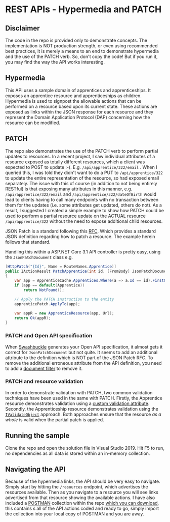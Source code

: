 # REST APIs - Hypermedia and PATCH

## Disclaimer

The code in the repo is provided only to demonstrate concepts.  The implementation is NOT production strength, or even using recommended best practices, it is merely a means to an end to demonstrate hypermedia and the use of the PATCH verb.  So, don't copy the code!  But if you run it, you may find the way the API works interesting.

## Hypermedia

This API uses a sample domain of apprentices and apprenticeships.  It exposes an apprentice resource and apprenticeships as children.  Hypermedia is used to signpost the allowable actions that can be performed on a resource based upon its current state.  These actions are exposed as links within the JSON response for each resource and they represent the Domain Application Protocol (DAP) concerning how the resource can be modified.

## PATCH

The repo also demonstrates the use of the PATCH verb to perform partial updates to resources.  In a recent project, I saw individual attributes of a resource exposed as totally different resources, which a client was expected to POST to  update :-(.  E.g. `/api/apprentice/322/email`
.  When I queried this, I was told they didn't want to do a PUT to `/api/apprentice/322`
 to update the entire representation of the resource, so had exposed email separately.  The issue with this of course (in addition to not being entirely RESTful) is that exposing many attributes in this manner, e.g. `/api/apprentice/322/email`
 and `/api/apprentice/322/dateOfBirth`
 would lead to clients having to call many endpoints with no transaction between them for the updates (i.e. some attributes get updated, others do not).  As a result, I suggested I created a simple example to show how PATCH could be used to perform a partial resource update on the ACTUAL resource `/api/apprentice/322` without the need to expose additional child resources.

JSON Patch is a standard following this [RFC](https://datatracker.ietf.org/doc/html/rfc6902).  Which provides a standard JSON definition regarding how to patch a resource.  The example herein follows that standard.

Handling this within a ASP.NET Core 3.1 API controller is pretty easy, using the `JsonPatchDocument` class e.g.

```c#
[HttpPatch("{Id}", Name = RouteNames.Apprentice)]
public IActionResult PatchApprentice(int id, [FromBody] JsonPatchDocument<Apprentice> apprenticePatch)
{
    var app = ApprenticeCache.Apprentices.Where(a => a.Id == id).FirstOrDefault();
    if (app == default(Apprentice))
        return NotFound();

    // Apply the PATCH instruction to the entity
    apprenticePatch.ApplyTo(app);

    var appR = new ApprenticeResource(app, Url);
    return Ok(appR);
}
```

### PATCH and Open API specification

When [Swashbuckle](https://docs.microsoft.com/en-us/aspnet/core/tutorials/getting-started-with-swashbuckle?view=aspnetcore-5.0&tabs=visual-studio) generates your Open API specification, it almost gets it correct for `JsonPatchDocument` but not quite.  It seems to add an additional attribute to the definition which is NOT part of the JSON Patch RFC.  To remove the additional erroneous attribute from the API definition, you need to add a [document filter](https://github.com/roysbailey/NetCoreRESTUniformInterface/blob/main/NetCoreRESTUniformInterface/Infrastructure/JsonPatchDocumentFilter.cs) to remove it.

### PATCH and resource validation

In order to demonstrate validation with PATCH, two common validation techniques have been used in the same with PATCH.  Firstly, the Apprentice resource demonstrates validation using a [custom validation attribute](https://docs.microsoft.com/en-us/aspnet/core/mvc/models/validation?view=aspnetcore-5.0#custom-attributes).  Secondly, the Apprenticeship resource demonstrates validation using the [`IValidateObject`](https://docs.microsoft.com/en-us/aspnet/core/mvc/models/validation?view=aspnetcore-5.0#ivalidatableobject) approach.  Both approaches ensure that the resource _as a whole_ is valid when the partial patch is applied.

## Running the sample

Clone the repo and open the solution file in Visual Studio 2019.  Hit F5 to run, no dependencies as all data is stored within an in-memory collection.

## Navigating the API

Because of the hypermedia links, the API should be very easy to navigate.  Simply start by hitting the `/resources` endpoint, which advertises the resources available.  Then as you navigate to a resource you will see links advertised from that resource showing the available actions.  I have also included a [POSTMAN](https://www.postman.com/) collection within the repo [which you can download](https://github.com/roysbailey/NetCoreRESTUniformInterface/blob/main/POSTMAN/AS%20-%20Sample%20hypermedia%20API.postman_collection.json), this contains s all of the API actions coded and ready to go, simply import the collection into your local copy of POSTMAN and you are away.
